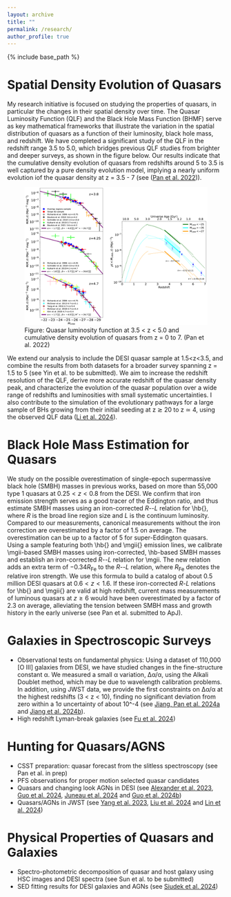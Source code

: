 ```yaml
---
layout: archive
title: ""
permalink: /research/
author_profile: true
---
```


{% include base_path %}

Spatial Density Evolution of Quasars
=====
My research initiative is focused on studying the properties of quasars, in particular the changes in their spatial density over time. The Quasar Luminosity Function (QLF) and the Black Hole Mass Function (BHMF) serve as key mathematical frameworks that illustrate the variation in the spatial distribution of quasars as a function of their luminosity, black hole mass, and redshift. We have completed a significant study of the QLF in the redshift range 3.5 to 5.0, which bridges previous QLF studies from brighter and deeper surveys, as shown in the figure below. Our results indicate that the cumulative density evolution of quasars from redshifts around 5 to 3.5 is well captured by a pure density evolution model, implying a nearly uniform evolution iof the quasar density at z = 3.5 - 7 (see ([Pan et al. 2022](https://ui.adsabs.harvard.edu/abs/2022ApJ...928..172P/abstract))).

<figure>
  <img src="../images/qlf.png" alt="Quasar luminosity function">
  <figcaption>Figure: Quasar luminosity function at 3.5 &lt; z &lt; 5.0 and cumulative density evolution of quasars from z = 0 to 7. (Pan et al. 2022)</figcaption>
</figure>

We extend our analysis to include the DESI quasar sample at 1.5<z<3.5, and combine the results from both datasets for a broader survey spanning z = 1.5 to 5 (see Yin et al. to be submitted). We aim to increase the redshift resolution of the QLF, derive more accurate redshift of the quasar density peak, and characterize the evolution of the quasar population over a wide range of redshifts and luminosities with small systematic uncertainties. I also contribute to the simulation of the evolutionary pathways for a large sample of BHs growing from their initial seeding at z ≳ 20 to z ≃ 4, using the observed QLF data ([Li et al. 2024](https://ui.adsabs.harvard.edu/abs/2024ApJ...969...69L/abstract)).

Black Hole Mass Estimation for Quasars
=====
We study on the possible overestimation of single-epoch supermassive black hole (SMBH) masses in previous works, based on more than 55,000 type 1 quasars at $0.25 < z < 0.8$ from the DESI. We confirm that iron emission strength serves as a good tracer of the Eddington ratio, and thus estimate SMBH masses using an iron-corrected $R$--$L$ relation for \hb{}, where $R$ is the broad line region size and $L$ is the continuum luminosity. Compared to our measurements, canonical measurements without the iron correction are overestimated by a factor of 1.5 on average. The overestimation can be up to a factor of 5 for super-Eddington quasars. Using a sample featuring both \hb{} and \mgii{} emission lines, we calibrate \mgii-based SMBH masses using iron-corrected, \hb-based SMBH masses and establish an iron-corrected $R$--$L$ relation for \mgii. The new relation adds an extra term of $-0.34R_{\mathrm{Fe}}$ to the $R$--$L$ relation, where $R_{\mathrm{Fe}}$ denotes the relative iron strength. We use this formula to build a catalog of about 0.5 million DESI quasars at $0.6<z<1.6$. If these iron-corrected $R$-$L$ relations for \hb{} and \mgii{} are valid at high redshift, current mass measurements of luminous quasars at $z\ge6$ would have been overestimated by a factor of 2.3 on average, alleviating the tension between SMBH mass and growth history in the early universe (see Pan et al. submitted to ApJ).

Galaxies in Spectroscopic Surveys 
=====
* Observational tests on fundamental physics: Using a dataset of 110,000 [O III] galaxies from DESI, we have studied changes in the fine-structure constant α. We measured a small α variation, ∆α/α, using the Alkali Doublet method, which may be due to wavelength calibration problems. In addition, using JWST data, we provide the first constraints on ∆α/α at the highest redshifts (3 < z < 10), finding no significant deviation from zero within a 1σ uncertainty of about 10^-4 (see [Jiang, Pan et al. 2024a](https://ui.adsabs.harvard.edu/abs/2024ApJ...968..120J/abstract) and [Jiang et al. 2024b](https://ui.adsabs.harvard.edu/abs/2024arXiv240508977J/abstract)).
* High redshift Lyman-break galaxies (see [Fu et al. 2024](https://ui.adsabs.harvard.edu/abs/2024arXiv240105920F/abstract))

Hunting for Quasars/AGNS
=====
* CSST preparation: quasar forecast from the slitless spectroscopy (see Pan et al. in prep)
* PFS observations for proper motion selected quasar candidates
* Quasars and changing look AGNs in DESI (see [Alexander et al. 2023](https://ui.adsabs.harvard.edu/abs/2023AJ....165..124A/abstract), [Guo et al. 2024](https://ui.adsabs.harvard.edu/abs/2024ApJS..270...26G/abstract), [Juneau et al. 2024](https://ui.adsabs.harvard.edu/abs/2024arXiv240403621J/abstract) and [Guo et al. 2024b](https://ui.adsabs.harvard.edu/abs/2024arXiv240800402G/abstract))
* Quasars/AGNs in JWST (see [Yang et al. 2023](https://ui.adsabs.harvard.edu/abs/2023ApJ...951L...5Y/abstract), [Liu et al. 2024](https://ui.adsabs.harvard.edu/abs/2024arXiv240913189L/abstract) and [Lin et al. 2024](https://ui.adsabs.harvard.edu/abs/2024ApJ...974..147L/abstract))

Physical Properties of Quasars and Galaxies 
=====
* Spectro-photometric decomposition of quasar and host galaxy using HSC images and DESI spectra (see Sun et al. to be submitted)
* SED fitting results for DESI galaxies and AGNs (see [Siudek et al. 2024](https://ui.adsabs.harvard.edu/abs/2024arXiv240919066S/abstract))
